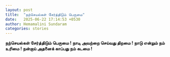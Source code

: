 ```yaml
---
layout: post
title:  "நற்செயல்கள் சேர்த்திடும் பெருமை"
date:   2025-06-22 17:14:53 +0530
author: Hemamalini Sundaram
categories: stories
---
```


**நற்செயல்கள் சேர்த்திடும் பெருமை ! நாடி அவற்றை செய்வது திறமை ! நாடு என்றும் நம்
உரிமை ! நன்றாய் அதனைக் காப்பது நம் கடமை !**
